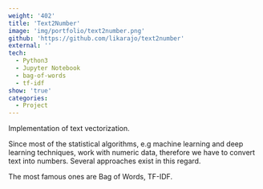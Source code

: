 ```yaml
---
weight: '402'
title: 'Text2Number'
image: 'img/portfolio/text2number.png'
github: 'https://github.com/likarajo/text2number'
external: ''
tech:
  - Python3
  - Jupyter Notebook
  - bag-of-words
  - tf-idf
show: 'true'
categories:
  - Project
---
```


Implementation of text vectorization.

Since most of the statistical algorithms, e.g machine learning and deep learning techniques, work with numeric data, therefore we have to convert text into numbers. Several approaches exist in this regard.

The most famous ones are Bag of Words, TF-IDF.